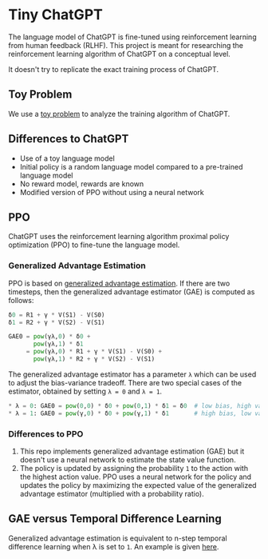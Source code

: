 # Tiny ChatGPT
The language model of ChatGPT is fine-tuned using reinforcement learning from human feedback (RLHF). This project is meant for researching the reinforcement learning algorithm of ChatGPT on a conceptual level.

It doesn't try to replicate the exact training process of ChatGPT.

## Toy Problem
We use a [toy problem](problem.ipynb) to analyze the training algorithm of ChatGPT.

## Differences to ChatGPT
* Use of a toy language model
* Initial policy is a random language model compared to a pre-trained language model
* No reward model, rewards are known
* Modified version of PPO without using a neural network

## PPO
ChatGPT uses the reinforcement learning algorithm proximal policy optimization (PPO) to fine-tune the language model.

### Generalized Advantage Estimation
PPO is based on [generalized advantage estimation](gae.ipynb). If there are two timesteps, then the generalized advantage estimator (GAE) is computed as follows:

```python
δ0 = R1 + γ * V(S1) - V(S0)
δ1 = R2 + γ * V(S2) - V(S1)

GAE0 = pow(γλ,0) * δ0 + 
       pow(γλ,1) * δ1
     = pow(γλ,0) * R1 + γ * V(S1) - V(S0) +
       pow(γλ,1) * R2 + γ * V(S2) - V(S1)
```

The generalized advantage estimator has a parameter `λ` which can be used to adjust the bias-variance tradeoff.
There are two special cases of the estimator, obtained by setting `λ = 0` and `λ = 1`.

```python
* λ = 0: GAE0 = pow(0,0) * δ0 + pow(0,1) * δ1 = δ0  # low bias, high variance
* λ = 1: GAE0 = pow(γ,0) * δ0 + pow(γ,1) * δ1       # high bias, low variance
```

### Differences to PPO
1. This repo implements generalized advantage estimation (GAE) but it doesn't use a neural network to estimate the state value function.
2. The policy is updated by assigning the probability `1` to the action with the highest action value. PPO uses a neural network for the policy and updates the policy by maximizing the expected value of the generalized advantage estimator (multiplied with a probability ratio).

## GAE versus Temporal Difference Learning
Generalized advantage estimation is equivalent to n-step temporal difference learning when λ is set to `1`. An example is given [here](gae_versus_td.ipynb).
